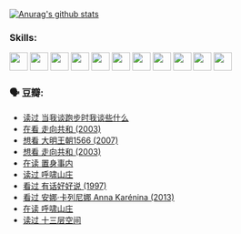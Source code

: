 
[![Anurag's github stats](https://github-readme-stats.vercel.app/api?username=w940853815)](https://github.com/anuraghazra/github-readme-stats)

### Skills:

<code><img height="32" src="https://cdn.jsdelivr.net/npm/simple-icons@v5/icons/python.svg"></code>
<code><img height="32" src="https://cdn.jsdelivr.net/npm/simple-icons@v5/icons/javascript.svg"></code>
<code><img height="32" src="https://cdn.jsdelivr.net/npm/simple-icons@v5/icons/django.svg"></code>
<code><img height="32" src="https://cdn.jsdelivr.net/npm/simple-icons@v5/icons/flask.svg"></code>
<code><img height="32" src="https://cdn.jsdelivr.net/npm/simple-icons@v5/icons/vuetify.svg"></code>
<code><img height="32" src="https://cdn.jsdelivr.net/npm/simple-icons@v5/icons/git.svg"></code>
<code><img height="32" src="https://cdn.jsdelivr.net/npm/simple-icons@v5/icons/docker.svg"></code>
<code><img height="32" src="https://cdn.jsdelivr.net/npm/simple-icons@v5/icons/postgresql.svg"></code>
<code><img height="32" src="https://cdn.jsdelivr.net/npm/simple-icons@v5/icons/elasticsearch.svg"></code>
<code><img height="32" src="https://cdn.jsdelivr.net/npm/simple-icons@v5/icons/macos.svg"></code>
<code><img height="32" src="https://cdn.jsdelivr.net/npm/simple-icons@v5/icons/linux.svg"></code>

### 🗣 豆瓣:

<!-- DOUBAN-ACTIVITIES:START -->
- [读过 当我谈跑步时我谈些什么](https://www.douban.com/people/136069238/status/3715422296/?_i=42083274)
- [在看 走向共和‎ (2003)](https://www.douban.com/people/136069238/status/3711470443/?_i=42083274)
- [想看 大明王朝1566‎ (2007)](https://www.douban.com/people/136069238/status/3710980213/?_i=42083274)
- [想看 走向共和‎ (2003)](https://www.douban.com/people/136069238/status/3710980002/?_i=42083274)
- [在读 置身事内](https://www.douban.com/people/136069238/status/3710472151/?_i=42083274)
- [读过 呼啸山庄](https://www.douban.com/people/136069238/status/3710470617/?_i=42083274)
- [看过 有话好好说‎ (1997)](https://www.douban.com/people/136069238/status/3709833172/?_i=42083274)
- [看过 安娜·卡列尼娜 Anna Karénina‎ (2013)](https://www.douban.com/people/136069238/status/3708942010/?_i=42083274)
- [在读 呼啸山庄](https://www.douban.com/people/136069238/status/3701626992/?_i=42083274)
- [读过 十三层空间](https://www.douban.com/people/136069238/status/3700755247/?_i=42083274)
<!-- DOUBAN-ACTIVITIES:END -->
<!--
**w940853815/w940853815** is a ✨ _special_ ✨ repository because its `README.md` (this file) appears on your GitHub profile.

Here are some ideas to get you started:

- 🔭 I’m currently working on ...
- 🌱 I’m currently learning ...
- 👯 I’m looking to collaborate on ...
- 🤔 I’m looking for help with ...
- 💬 Ask me about ...
- 📫 How to reach me: ...
- 😄 Pronouns: ...
- ⚡ Fun fact: ...
-->
